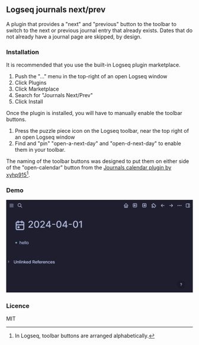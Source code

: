 ## Logseq journals next/prev

A plugin that provides a "next" and "previous" button to the toolbar to switch to the next or previous journal entry that already exists. 
Dates that do not already have a journal page are skipped, by design. 

### Installation

It is recommended that you use the built-in Logseq plugin marketplace.

1. Push the "..." menu in the top-right of an open Logseq window
2. Click Plugins
3. Click Marketplace
4. Search for "Journals Next/Prev"
5. Click Install

Once the plugin is installed, you will have to manually enable the toolbar buttons. 

1. Press the puzzle piece icon on the Logseq toolbar, near the top right of an open Logseq window
2. Find and "pin" "open-a-next-day" and "open-d-next-day" to enable them in your toolbar.

The naming of the toolbar buttons was designed to put them on either side of the "open-calendar" button from the [Journals calendar plugin by xyhp915](https://github.com/xyhp915/logseq-journals-calendar)[^1].

[^1]: In Logseq, toolbar buttons are arranged alphabetically. 

### Demo

![demo](./demo.gif)

### Licence

MIT
